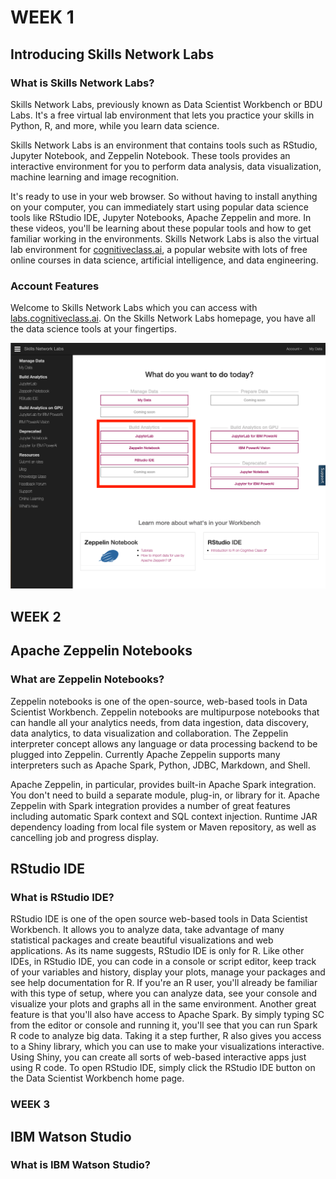 <h1>WEEK 1</h1>



<h2>Introducing Skills Network Labs</h2>

<h3>What is Skills Network Labs?</h3>

Skills Network Labs, previously known as Data Scientist Workbench or BDU Labs. It's a free virtual lab environment that lets you practice your skills in Python, R, and more, while you learn data science.

Skills Network Labs is an environment that contains tools such as RStudio, Jupyter Notebook, and Zeppelin Notebook. These tools provides an interactive environment for you to perform data analysis, data visualization, machine learning and image recognition.

It's ready to use in your web browser. So without having to install anything on your computer, you can immediately start using popular data science tools like RStudio IDE, Jupyter Notebooks, Apache Zeppelin and more. In these videos, you'll be learning about these popular tools and how to get familiar working in the environments. Skills Network Labs is also the virtual lab environment for [cognitiveclass.ai](https://cognitiveclass.ai/), a popular website with lots of free online courses in data science, artificial intelligence, and data engineering.

<h3>Account Features</h3>

Welcome to Skills Network Labs which you can access with [labs.cognitiveclass.ai](https://labs.cognitiveclass.ai/). On the Skills Network Labs homepage, you have all the data science tools at your fingertips.

<img src="../2. Open Source tools for Data Science/images/Account_Features.png">



<h2>WEEK 2</h2>


<h2>Apache Zeppelin Notebooks</h2>

<h3>What are Zeppelin Notebooks?</h3>

Zeppelin notebooks is one of the open-source, web-based tools in Data Scientist Workbench. Zeppelin notebooks are multipurpose notebooks that can handle all your analytics needs, from data ingestion, data discovery, data analytics, to data visualization and collaboration. The Zeppelin interpreter concept allows any language or data processing backend to be plugged into Zeppelin. Currently Apache Zeppelin supports many interpreters such as Apache Spark, Python, JDBC, Markdown, and Shell.

Apache Zeppelin, in particular, provides built-in Apache Spark integration. You don't need to build a separate module, plug-in, or library for it. Apache Zeppelin with Spark integration provides a number of great features including automatic Spark context and SQL context injection. Runtime JAR dependency loading from local file system or Maven repository, as well as cancelling job and progress display.


<h2>RStudio IDE</h2>

<h3>What is RStudio IDE?</h3>

RStudio IDE is one of the open source web-based tools in Data Scientist Workbench. It allows you to analyze data, take advantage of many statistical packages and create beautiful visualizations and web applications. As its name suggests, RStudio IDE is only for R. Like other IDEs, in RStudio IDE, you can code in a console or script editor, keep track of your variables and history, display your plots, manage your packages and see help documentation for R. If you're an R user, you'll already be familiar with this type of setup, where you can analyze data, see your console and visualize your plots and graphs all in the same environment. Another great feature is that you'll also have access to Apache Spark. By simply typing SC from the editor or console and running it, you'll see that you can run Spark R code to analyze big data. Taking it a step further, R also gives you access to a Shiny library, which you can use to make your visualizations interactive. Using Shiny, you can create all sorts of web-based interactive apps just using R code. To open RStudio IDE, simply click the RStudio IDE button on the Data Scientist Workbench home page.



<h3>WEEK 3</h3>


<h2>IBM Watson Studio</h2>

<h3>What is IBM Watson Studio?</h3>
